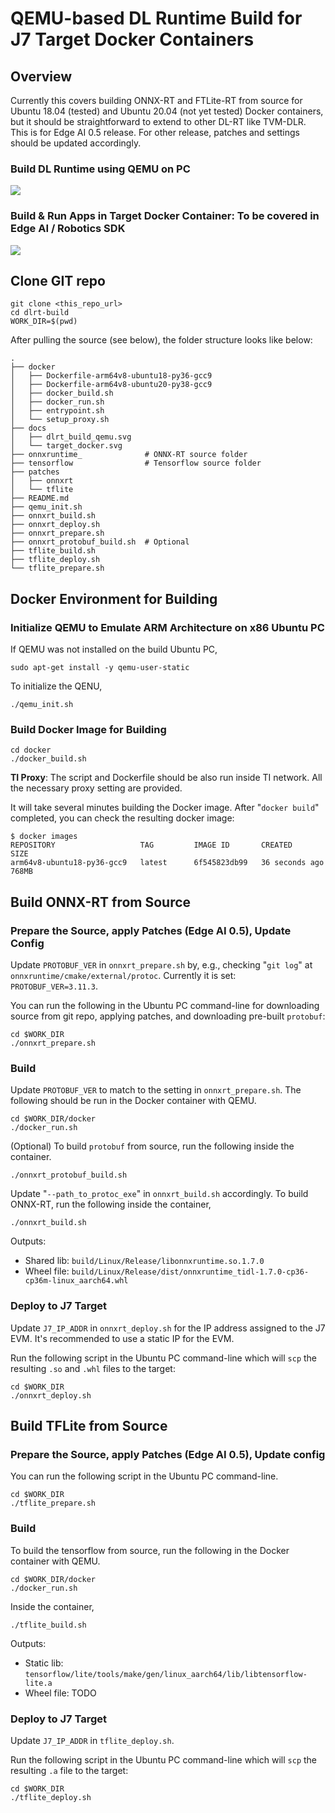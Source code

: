 QEMU-based DL Runtime Build for J7 Target Docker Containers
===========================================================

## Overview
Currently this covers building ONNX-RT and FTLite-RT from source for Ubuntu 18.04 (tested) and Ubuntu 20.04 (not yet tested) Docker containers, but it should be straightforward to extend to other DL-RT like TVM-DLR. This is for Edge AI 0.5 release. For other release, patches and settings should be updated accordingly.

### Build DL Runtime using QEMU on PC
![](docs/dlrt_build_qemu.svg)

### Build & Run Apps in Target Docker Container: To be covered in Edge AI / Robotics SDK
![](docs/target_docker.svg)

## Clone GIT repo
```
git clone <this_repo_url>
cd dlrt-build
WORK_DIR=$(pwd)
```

After pulling the source (see below), the folder structure looks like below:
```
.
├── docker
│   ├── Dockerfile-arm64v8-ubuntu18-py36-gcc9
│   ├── Dockerfile-arm64v8-ubuntu20-py38-gcc9
│   ├── docker_build.sh
│   ├── docker_run.sh
│   ├── entrypoint.sh
│   └── setup_proxy.sh
├── docs
│   ├── dlrt_build_qemu.svg
│   └── target_docker.svg
├── onnxruntime_              # ONNX-RT source folder
├── tensorflow                # Tensorflow source folder
├── patches
│   ├── onnxrt
│   └── tflite
├── README.md
├── qemu_init.sh
├── onnxrt_build.sh
├── onnxrt_deploy.sh
├── onnxrt_prepare.sh
├── onnxrt_protobuf_build.sh  # Optional
├── tflite_build.sh
├── tflite_deploy.sh
└── tflite_prepare.sh
```

## Docker Environment for Building

### Initialize QEMU to Emulate ARM Architecture on x86 Ubuntu PC
If QEMU was not installed on the build Ubuntu PC,
```
sudo apt-get install -y qemu-user-static
```

To initialize the QENU,
```
./qemu_init.sh
```

### Build Docker Image for Building
```
cd docker
./docker_build.sh
```

**TI Proxy**: The script and Dockerfile should be also run inside TI network. All the necessary proxy setting are provided.

It will take several minutes building the Docker image. After "`docker build`" completed, you can check the resulting docker image:
```
$ docker images
REPOSITORY                   TAG         IMAGE ID       CREATED             SIZE
arm64v8-ubuntu18-py36-gcc9   latest      6f545823db99   36 seconds ago      768MB
```

<!-- ======================================= -->
## Build ONNX-RT from Source

### Prepare the Source, apply Patches (Edge AI 0.5), Update Config

Update `PROTOBUF_VER` in `onnxrt_prepare.sh` by, e.g., checking "`git log`" at `onnxruntime/cmake/external/protoc`. Currently it is set:
`PROTOBUF_VER=3.11.3`.


You can run the following in the Ubuntu PC command-line for downloading source from git repo, applying patches, and downloading pre-built `protobuf`:
```
cd $WORK_DIR
./onnxrt_prepare.sh
```

### Build
Update `PROTOBUF_VER` to match to the setting in `onnxrt_prepare.sh`. The following should be run in the Docker container with QEMU.
```
cd $WORK_DIR/docker
./docker_run.sh
```

(Optional) To build `protobuf` from source, run the following inside the container.
```
./onnxrt_protobuf_build.sh
```

Update "`--path_to_protoc_exe`" in `onnxrt_build.sh` accordingly. To build ONNX-RT, run the following inside the container,
```
./onnxrt_build.sh
```

Outputs:
- Shared lib: `build/Linux/Release/libonnxruntime.so.1.7.0`
- Wheel file: `build/Linux/Release/dist/onnxruntime_tidl-1.7.0-cp36-cp36m-linux_aarch64.whl`


### Deploy to J7 Target
Update `J7_IP_ADDR` in `onnxrt_deploy.sh` for the IP address assigned to the J7 EVM. It's recommended to use a static IP for the EVM.

Run the following script in the Ubuntu PC command-line which will `scp` the resulting `.so` and `.whl` files to the target:
```
cd $WORK_DIR
./onnxrt_deploy.sh
```

<!-- ======================================= -->
## Build TFLite from Source

### Prepare the Source, apply Patches (Edge AI 0.5), Update config
You can run the following script in the Ubuntu PC command-line.
```
cd $WORK_DIR
./tflite_prepare.sh
```

### Build
To build the tensorflow from source, run the following in the Docker container with QEMU.
```
cd $WORK_DIR/docker
./docker_run.sh
```

Inside the container,
```
./tflite_build.sh
```

Outputs:
- Static lib: `tensorflow/lite/tools/make/gen/linux_aarch64/lib/libtensorflow-lite.a`
- Wheel file: TODO

### Deploy to J7 Target
Update `J7_IP_ADDR` in `tflite_deploy.sh`.

Run the following script in the Ubuntu PC command-line which will `scp` the resulting `.a` file to the target:
```
cd $WORK_DIR
./tflite_deploy.sh
```

